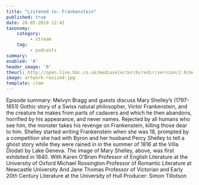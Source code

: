 ```yaml
---
title: "Listened to: Frankenstein"
published: true
date: 28-05-2019 12:42
taxonomy:
    category:
         - stream
    tag:
         - podcasts
summary:
enabled: '0'
header_image: '0'
theurl: http://open.live.bbc.co.uk/mediaselector/6/redir/version/2.0/mediaset/audio-nondrm-download/proto/http/vpid/p079ctsw.mp3
image: artwork-resized.jpg
template: item
---
```

 
Episode summary: Melvyn Bragg and guests discuss Mary Shelley’s (1797-1851) Gothic story of a Swiss natural philosopher, Victor Frankenstein, and the creature he makes from parts of cadavers and which he then abandons, horrified by his appearance, and never names. Rejected by all humans who see him, the monster takes his revenge on Frankenstein, killing those dear to him. Shelley started writing Frankenstein when she was 18, prompted by a competition she had with Byron and her husband Percy Shelley to tell a ghost story while they were rained in in the summer of 1816 at the Villa Diodati by Lake Geneva. The image of Mary Shelley, above, was first exhibited in 1840. With Karen O’Brien Professor of English Literature at the University of Oxford Michael Rossington Professor of Romantic Literature at Newcastle University And Jane Thomas Professor of Victorian and Early 20th Century Literature at the University of Hull Producer: Simon Tillotson
